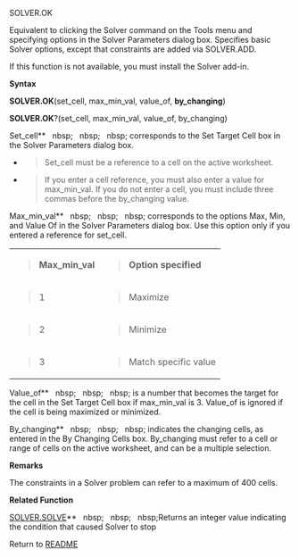 SOLVER.OK

Equivalent to clicking the Solver command on the Tools menu and
specifying options in the Solver Parameters dialog box. Specifies basic
Solver options, except that constraints are added via SOLVER.ADD.

If this function is not available, you must install the Solver add-in.

**Syntax**

**SOLVER.OK**(set\_cell, max\_min\_val, value\_of, **by\_changing**)

**SOLVER.OK**?(set\_cell, max\_min\_val, value\_of, by\_changing)

Set\_cell**&nbsp;&nbsp;&nbsp;nbsp;&nbsp;&nbsp;&nbsp;nbsp;&nbsp;&nbsp;&nbsp;nbsp;&nbsp;corresponds to the Set Target Cell box
in the Solver Parameters dialog box.

  - > Set\_cell must be a reference to a cell on the active worksheet.

  - > If you enter a cell reference, you must also enter a value for
    > max\_min\_val. If you do not enter a cell, you must include three
    > commas before the by\_changing value.


Max\_min\_val**&nbsp;&nbsp;&nbsp;nbsp;&nbsp;&nbsp;&nbsp;nbsp;&nbsp;&nbsp;&nbsp;nbsp;&nbsp;corresponds to the options Max,
Min, and Value Of in the Solver Parameters dialog box. Use this option
only if you entered a reference for set\_cell.

<table>
<tbody>
<tr class="odd">
<td><blockquote>
<p><strong>Max_min_val</strong></p>
</blockquote></td>
<td><blockquote>
<p><strong>Option specified</strong></p>
</blockquote></td>
</tr>
<tr class="even">
<td><blockquote>
<p>1</p>
</blockquote></td>
<td><blockquote>
<p>Maximize</p>
</blockquote></td>
</tr>
<tr class="odd">
<td><blockquote>
<p>2</p>
</blockquote></td>
<td><blockquote>
<p>Minimize</p>
</blockquote></td>
</tr>
<tr class="even">
<td><blockquote>
<p>3</p>
</blockquote></td>
<td><blockquote>
<p>Match specific value</p>
</blockquote></td>
</tr>
</tbody>
</table>

Value\_of**&nbsp;&nbsp;&nbsp;nbsp;&nbsp;&nbsp;&nbsp;nbsp;&nbsp;&nbsp;&nbsp;nbsp;&nbsp;is a number that becomes the target for
the cell in the Set Target Cell box if max\_min\_val is 3. Value\_of is
ignored if the cell is being maximized or minimized.

By\_changing**&nbsp;&nbsp;&nbsp;nbsp;&nbsp;&nbsp;&nbsp;nbsp;&nbsp;&nbsp;&nbsp;nbsp;&nbsp;indicates the changing cells, as
entered in the By Changing Cells box. By\_changing must refer to a cell
or range of cells on the active worksheet, and can be a multiple
selection.

**Remarks**

The constraints in a Solver problem can refer to a maximum of 400 cells.

**Related Function**

[SOLVER.SOLVE](SOLVER.SOLVE.md)**&nbsp;&nbsp;&nbsp;nbsp;&nbsp;&nbsp;&nbsp;nbsp;&nbsp;&nbsp;&nbsp;nbsp;Returns an integer value indicating the
condition that caused Solver to stop



Return to [README](README.md)

